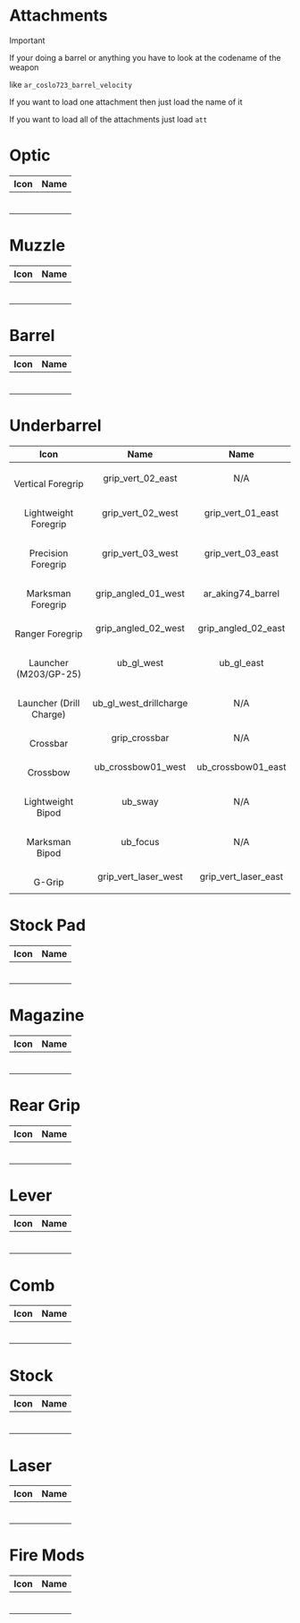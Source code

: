 # Attachments

> [!IMPORTANT]
> If your doing a barrel or anything you have to look at the codename of the weapon 
>
> like `ar_coslo723_barrel_velocity`
>
> If you want to load one attachment then just load the name of it
>
> If you want to load all of the attachments just load `att`
>




# Optic

| Icon | Name |
| :--: | :--: | 
| | | | | 
<br>  |  | 
| | | | | 



# Muzzle

| Icon | Name |
| :--: | :--: | 
| | | | | 
<br>  |  | 
| | | | | 



# Barrel

| Icon | Name |
| :--: | :--: | 
| | | | | 
<br>  |  | 
| | | | | 



# Underbarrel

| Icon | Name | Name  |
| :--: | :--: | :--: |
| | | | | 
<br> Vertical Foregrip | grip_vert_02_east | N/A |
| | | | | 
<br> Lightweight Foregrip | grip_vert_02_west | grip_vert_01_east |
| | | | | 
<br> Precision Foregrip | grip_vert_03_west | grip_vert_03_east
| | | | | 
<br> Marksman Foregrip | grip_angled_01_west | ar_aking74_barrel |
| | | | | 
<br> Ranger Foregrip | grip_angled_02_west | grip_angled_02_east
| | | | | 
<br> Launcher (M203/GP-25)  | ub_gl_west | ub_gl_east |
| | | | | 
<br> Launcher (Drill Charge) | ub_gl_west_drillcharge | N/A |
| | | | | 
<br> Crossbar | grip_crossbar | N/A |
| | | | | 
<br> Crossbow | ub_crossbow01_west | ub_crossbow01_east |
| | | | | 
<br> Lightweight Bipod | ub_sway | N/A |
| | | | | 
<br>  Marksman Bipod | ub_focus | N/A
| | | | | 
<br>  G-Grip | grip_vert_laser_west | grip_vert_laser_east |
| | | | | 



# Stock Pad

| Icon | Name |
| :--: | :--: | 
| | | | | 
<br>  |  | 
| | | | | 


# Magazine

| Icon | Name |
| :--: | :--: | 
| | | | | 
<br>  |  | 
| | | | | 




# Rear Grip

| Icon | Name |
| :--: | :--: | 
| | | | | 
<br>  |  | 
| | | | | 





# Lever

| Icon | Name |
| :--: | :--: | 
| | | | | 
<br>  |  | 
| | | | | 



# Comb

| Icon | Name |
| :--: | :--: | 
| | | | | 
<br>  |  | 
| | | | | 


# Stock

| Icon | Name |
| :--: | :--: | 
| | | | | 
<br>  |  | 
| | | | | 


# Laser

| Icon | Name |
| :--: | :--: | 
| | | | | 
<br>  |  | 
| | | | | 


# Fire Mods

| Icon | Name |
| :--: | :--: | 
| | | | | 
<br>  |  | 
| | | | | 


















